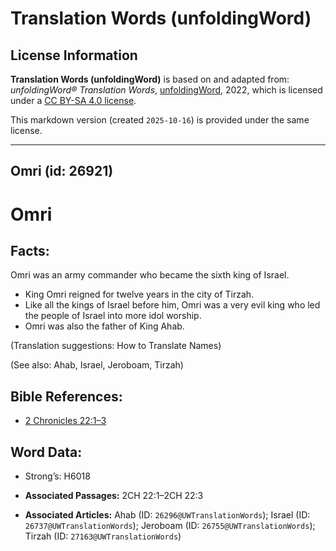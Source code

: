 # Translation Words (unfoldingWord)

## License Information

**Translation Words (unfoldingWord)** is based on and adapted from: _unfoldingWord® Translation Words_, [unfoldingWord](https://unfoldingword.org/utw), 2022, which is licensed under a [CC BY-SA 4.0 license](https://creativecommons.org/licenses/by-sa/4.0/legalcode.en).

This markdown version (created `2025-10-16`) is provided under the same license.



--------------------------------

## Omri (id: 26921)

Omri
====

Facts:
------

Omri was an army commander who became the sixth king of Israel.

* King Omri reigned for twelve years in the city of Tirzah.
* Like all the kings of Israel before him, Omri was a very evil king who led the people of Israel into more idol worship.
* Omri was also the father of King Ahab.

(Translation suggestions: How to Translate Names)

(See also: Ahab, Israel, Jeroboam, Tirzah)

Bible References:
-----------------

* [2 Chronicles 22:1–3](https://ref.ly/2Chr22:1-2Chr22:3)

Word Data:
----------

* Strong’s: H6018

* **Associated Passages:** 2CH 22:1–2CH 22:3
* **Associated Articles:** Ahab (ID: `26296@UWTranslationWords`); Israel (ID: `26737@UWTranslationWords`); Jeroboam (ID: `26755@UWTranslationWords`); Tirzah (ID: `27163@UWTranslationWords`)

